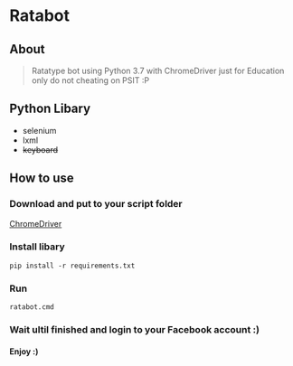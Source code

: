 # Ratabot

## About
> Ratatype bot using Python 3.7 with ChromeDriver just for Education only do not cheating on PSIT :P

## Python Libary
- selenium
- lxml
- ~~keyboard~~

## How to use
### Download and put to your script folder
[ChromeDriver](https://chromedriver.chromium.org/)
### Install libary
```
pip install -r requirements.txt
```

### Run
```
ratabot.cmd
```

### Wait ultil finished and login to your Facebook account :)

#### Enjoy :)